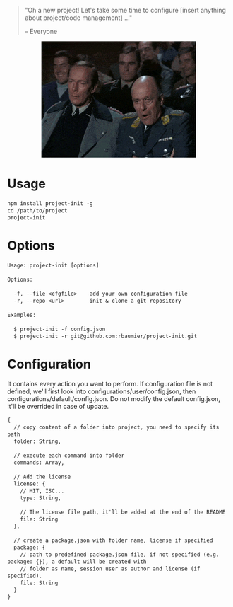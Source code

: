 > "Oh a new project! Let's take some time to configure [insert anything about project/code management] ..."
>
> – Everyone

<p align="center">
  <img src="./docs/haha-no.gif"/>
</p>

# Usage
```
npm install project-init -g
cd /path/to/project
project-init
```

# Options
```
Usage: project-init [options]

Options:

  -f, --file <cfgfile>    add your own configuration file
  -r, --repo <url>        init & clone a git repository

Examples:

  $ project-init -f config.json
  $ project-init -r git@github.com:rbaumier/project-init.git
```

# Configuration
It contains every action you want to perform. If configuration file is not defined, we'll first look into configurations/user/config.json, then configurations/default/config.json. Do not modify the default config.json, it'll be overrided in case of update.

```
{
  // copy content of a folder into project, you need to specify its path
  folder: String,

  // execute each command into folder
  commands: Array,

  // Add the license
  license: {
    // MIT, ISC...
    type: String,

    // The license file path, it'll be added at the end of the README
    file: String
  },

  // create a package.json with folder name, license if specified
  package: {
    // path to predefined package.json file, if not specified (e.g. package: {}), a default will be created with
    // folder as name, session user as author and license (if specified).
    file: String
  }
}
